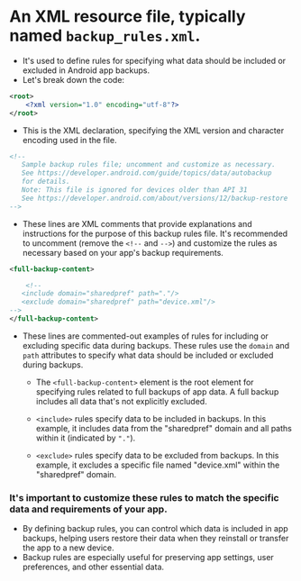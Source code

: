 # An XML resource file, typically named `backup_rules.xml`. 
- It's used to define rules for specifying what data should be included or excluded in Android app backups. 
- Let's break down the code:

```xml
<root>
    <?xml version="1.0" encoding="utf-8"?>
</root>
```

- This is the XML declaration, specifying the XML version and character encoding used in the file.

```xml
<!--
   Sample backup rules file; uncomment and customize as necessary.
   See https://developer.android.com/guide/topics/data/autobackup
   for details.
   Note: This file is ignored for devices older than API 31
   See https://developer.android.com/about/versions/12/backup-restore
-->
```

- These lines are XML comments that provide explanations and instructions for the purpose of this backup rules file. It's recommended to uncomment (remove the `<!--` and `-->`) and customize the rules as necessary based on your app's backup requirements.

```xml
<full-backup-content>

    <!--
   <include domain="sharedpref" path="."/>
   <exclude domain="sharedpref" path="device.xml"/>
-->
</full-backup-content>
```

- These lines are commented-out examples of rules for including or excluding specific data during backups. These rules use the `domain` and `path` attributes to specify what data should be included or excluded during backups.

  - The `<full-backup-content>` element is the root element for specifying rules related to full backups of app data. A full backup includes all data that's not explicitly excluded.

  - `<include>` rules specify data to be included in backups. In this example, it includes data from the "sharedpref" domain and all paths within it (indicated by `"."`).

  - `<exclude>` rules specify data to be excluded from backups. In this example, it excludes a specific file named "device.xml" within the "sharedpref" domain.

### It's important to customize these rules to match the specific data and requirements of your app. 
- By defining backup rules, you can control which data is included in app backups, helping users restore their data when they reinstall or transfer the app to a new device. 
- Backup rules are especially useful for preserving app settings, user preferences, and other essential data.
